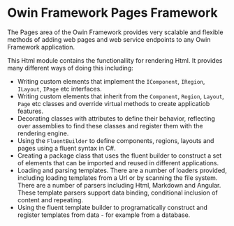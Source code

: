 # Owin Framework Pages Framework
The Pages area of the Owin Framework provides very scalable and flexible
methods of adding web pages and web service endpoints to any Owin Framework
application.

This Html module contains the functionallity for rendering Html. It provides
many different ways of doing this including:

* Writing custom elements that implement the `IComponent`, `IRegion`, `ILayout`,
  `IPage` etc interfaces.
* Writing custom elements that inherit from the `Component`, `Region`, `Layout`,
  `Page` etc classes and override virtual methods to create applicatiob features.
* Decorating classes with attributes to define their behavior, reflecting over
  assemblies to find these classes and register them with the rendering engine.
* Using the `FluentBuilder` to define components, regions, layouts and pages
  using a fluent syntax in C#.
* Creating a package class that uses the fluent builder to construct a set of
  elements that can be imported and reused in different applications.
* Loading and parsing templates. There are a number of loaders provided, including
  loading templates from a Url or by scanning the file system. There are a number
  of parsers including Html, Markdown and Angular. These template parsers support
  data binding, conditional inclusion of content and repeating.
* Using the fluent template builder to programatically construct and register
  templates from data - for example from a database.

